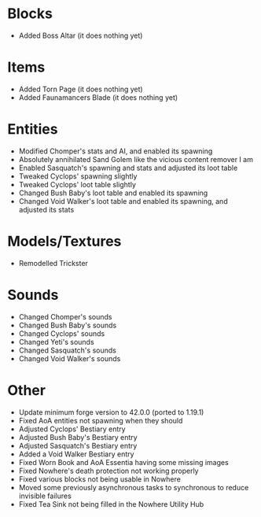 # Blocks
* Added Boss Altar (it does nothing yet)

# Items
* Added Torn Page (it does nothing yet)
* Added Faunamancers Blade (it does nothing yet)

# Entities
* Modified Chomper's stats and AI, and enabled its spawning
* Absolutely annihilated Sand Golem like the vicious content remover I am
* Enabled Sasquatch's spawning and stats and adjusted its loot table
* Tweaked Cyclops' spawning slightly
* Tweaked Cyclops' loot table slightly
* Changed Bush Baby's loot table and enabled its spawning
* Changed Void Walker's loot table and enabled its spawning, and adjusted its stats

# Models/Textures
* Remodelled Trickster

# Sounds
* Changed Chomper's sounds
* Changed Bush Baby's sounds
* Changed Cyclops' sounds
* Changed Yeti's sounds
* Changed Sasquatch's sounds
* Changed Void Walker's sounds

# Other
* Update minimum forge version to 42.0.0 (ported to 1.19.1)
* Fixed AoA entities not spawning when they should
* Adjusted Cyclops' Bestiary entry
* Adjusted Bush Baby's Bestiary entry
* Adjusted Sasquatch's Bestiary entry
* Added a Void Walker Bestiary entry
* Fixed Worn Book and AoA Essentia having some missing images
* Fixed Nowhere's death protection not working properly
* Fixed various blocks not being usable in Nowhere
* Moved some previously asynchronous tasks to synchronous to reduce invisible failures
* Fixed Tea Sink not being filled in the Nowhere Utility Hub